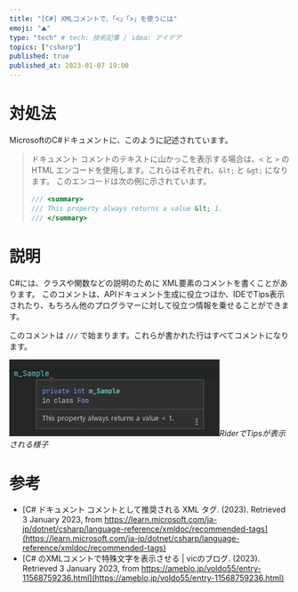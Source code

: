 ```yaml
---
title: "[C#] XMLコメントで、「<」「>」を使うには"
emoji: "⛰"
type: "tech" # tech: 技術記事 / idea: アイデア
topics: ["csharp"]
published: true
published_at: 2023-01-07 19:00
---
```


# 対処法

MicrosoftのC#ドキュメントに、このように記述されています。

> ドキュメント コメントのテキストに山かっこを表示する場合は、`<` と `>` の HTML エンコードを使用します。これらはそれぞれ、`&lt;` と `&gt;` になります。 このエンコードは次の例に示されています。
> ```csharp
> /// <summary>
> /// This property always returns a value &lt; 1.
> /// </summary>
> ```



# 説明
C#には、クラスや関数などの説明のために XML要素のコメントを書くことがあります。
このコメントは、APIドキュメント生成に役立つほか、IDEでTips表示されたり、もちろん他のプログラマーに対して役立つ情報を乗せることができます。

このコメントは `///` で始まります。これらが書かれた行はすべてコメントになります。

![RiderでTipsが表示される様子](/images/articles/csharp-xml-comment-angle-brackets/tips-from-rider.jpg)*RiderでTipsが表示される様子*



# 参考

- [C# ドキュメント コメントとして推奨される XML タグ. (2023). Retrieved 3 January 2023, from https://learn.microsoft.com/ja-jp/dotnet/csharp/language-reference/xmldoc/recommended-tags](https://learn.microsoft.com/ja-jp/dotnet/csharp/language-reference/xmldoc/recommended-tags)
- [C# のXMLコメントで特殊文字を表示させる | vicのブログ. (2023). Retrieved 3 January 2023, from https://ameblo.jp/voldo55/entry-11568759236.html](https://ameblo.jp/voldo55/entry-11568759236.html)

